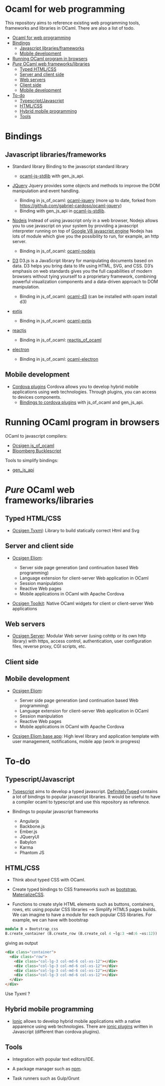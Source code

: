Ocaml for web programming
=========================

This repository aims to reference existing web programming tools, frameworks and
libraries in OCaml. There are also a list of todo.

* [Ocaml for web programming](#ocaml-for-web-programming)
* [Bindings](#bindings)
  * [Javascript libraries/frameworks](#javascript-librariesframeworks)
  * [Mobile development](#mobile-development)
* [Running OCaml program in browsers](#running-ocaml-program-in-browsers)
* [<em>Pure</em> OCaml web frameworks/libraries](#pure-ocaml-web-frameworkslibraries)
  * [Typed HTML/CSS](#typed-htmlcss)
  * [Server and client side](#server-and-client-side)
  * [Web servers](#web-servers)
  * [Client side](#client-side)
  * [Mobile development](#mobile-development-1)
* [To-do](#to-do)
  * [Typescript/Javascript](#typescriptjavascript)
  * [HTML/CSS](#htmlcss)
  * [Hybrid mobile programming](#hybrid-mobile-programming)
  * [Tools](#tools)

# Bindings

## Javascript libraries/frameworks

* Standard library
  Binding to the javascript standard library
  - [ocaml-js-stdlib](https://github.com/dannywillems/ocaml-js-stdlib) with
    gen_js_api.

* [JQuery](https://jquery.com/)
  Jquery provides some objects and methods to improve the DOM manipulation and
  event handling.
  - Binding in js_of_ocaml: [ocaml-jquery](https://github.com/kitec/ocaml-jquery) (more
    up to date, forked from https://github.com/gabriel-cardoso/ocaml-jquery)
  - Binding with gen_js_api in [ocaml-js-stdlib](https://github.com/dannywillems/ocaml-js-stdlib).

* [Nodejs](https://nodejs.org/en)
  Instead of using javascript only in a web browser, Nodejs allows you to use
  javascript on your system by providing a javascript interpreter running on
  top of [Google V8 javascript engine](https://developers.google.com/v8/)
  Nodejs has lots of module which give you the possibility to run, for
  example, an http server.
  - Binding in js_of_ocaml: [ocaml-nodejs](https://github.com/fxfactorial/ocaml-nodejs)

* [D3](https://d3js.org/)
  D3.js is a JavaScript library for manipulating documents based on data. D3
  helps you bring data to life using HTML, SVG, and CSS. D3’s emphasis on web
  standards gives you the full capabilities of modern browsers without tying
  yourself to a proprietary framework, combining powerful visualization
  components and a data-driven approach to DOM manipulation.
  - Binding in js_of_ocaml: [ocaml-d3](https://github.com/seliopou/ocaml-d3) (can be
    installed with opam install d3)

* [extjs](https://www.sencha.com/products/extjs/#overview)
  - Binding in js_of_ocaml: [ocaml-extjs](https://github.com/astrada/ocaml-extjs)

* [reactjs](https://facebook.github.io/react/)
  - Binding in js_of_ocaml: [reactjs_of_ocaml](https://github.com/AngryLawyer/reactjs_of_ocaml)

* [electron](https://github.com/atom/electron)
  - Binding in js_of_ocaml: [ocaml-electron](https://github.com/fxfactorial/ocaml-electron)

## Mobile development

* [Cordova plugins](https://cordova.apache.org/)
  Cordova allows you to develop hybrid mobile applications using web technologies. Through plugins, you can access to devices components.
  - [Bindings to cordova plugins](https://github.com/dannywillems/ocaml-cordova-plugin-list) with js_of_ocaml and gen_js_api.

# Running OCaml program in browsers

OCaml to javascript compilers:
* [Ocsigen js_of_ocaml](https://ocsigen.org/js_of_ocaml)
* [Bloomberg Bucklescript](https://github.com/bloomberg/bucklescript)

Tools to simplify bindings:
* [gen_js_api](https://github.com/lexifi/gen_js_api)

# *Pure* OCaml web frameworks/libraries

## Typed HTML/CSS

* [Ocsigen Tyxml](http://ocsigen.org/tyxml/): Library to build statically correct Html and Svg

## Server and client side

* [Ocsigen Eliom](http://ocsigen.org/eliom/):
  - Server side page generation (and continuation based Web programming)
  - Language extension for client-server Web application in OCaml
  - Session manipulation
  - Reactive Web pages
  - Mobile applications in OCaml with Apache Cordova

* [Ocsigen Toolkit](http://ocsigen.org/ocsigen-widgets/): Native OCaml widgets for client or client-server Web applications

## Web servers

* [Ocsigen Server](http://ocsigen.org/ocsigenserver/): Modular Web server (using cohttp or its own http library) with https, access control, authentication, user configuration files, reverse proxy, CGI scripts, etc.

## Client side

## Mobile development

* [Ocsigen Eliom](http://ocsigen.org/eliom/):
  - Server side page generation (and continuation based Web programming)
  - Language extension for client-server Web application in OCaml
  - Session manipulation
  - Reactive Web pages
  - Mobile applications in OCaml with Apache Cordova

* [Ocsigen Eliom base app](http://ocsigen.org/eliom-base-app/): High level library and application template with user management, notifications, mobile app (work in progress)

# To-do

## Typescript/Javascript

* [Typescript](http://www.typescriptlang.org/) aims to develop a typed javascript. [DefinitelyTyped](https://github.com/DefinitelyTyped/DefinitelyTyped) contains a lot of bindings to popular javascript libraries. It would be useful to have a compiler ocaml to typescript and use this repository as reference.

* Bindings to popular javascript frameworks
  - Angularjs
  - Backbone.js
  - Ember.js
  - JQueryUI
  - Babylon
  - Karma
  - Phantom JS

## HTML/CSS

* Think about typed CSS with OCaml.

* Create typed bindings to CSS frameworks such as [bootstrap](http://getbootstrap.com/), [MaterializeCSS](http://materializecss.com/).

* Functions to create style HTML elements such as buttons, containers, rows, etc using popular CSS libraries --> Simplify HTML5 pages builds. We can imagine to have a module for each popular CSS libraries. For example, we can have with bootstrap
```OCaml
module B = Bootstrap_css
B.create_container (B.create_row (B.create_col 4 ~lg:3 ~md:6 ~xs:12))
```
giving as output
```HTML
<div class="container">
  <div class="row">
    <div class="col-lg-3 col-md-6 col-xs-12"></div>
    <div class="col-lg-3 col-md-6 col-xs-12"></div>
    <div class="col-lg-3 col-md-6 col-xs-12"></div>
    <div class="col-lg-3 col-md-6 col-xs-12"></div>
  </div>
</div>
```
Use Tyxml ?

## Hybrid mobile programming

* [Ionic](https://ionic.io/) allows to develop hybrid mobile applications with a native apparence using web technologies. There are [ionic plugins](https://market.ionic.io/plugins) written in Javascript (different than cordova plugins).

## Tools

* Integration with popular text editors/IDE.

* A package manager such as [npm](https://www.npmjs.com/).

* Task runners such as Gulp/Grunt
